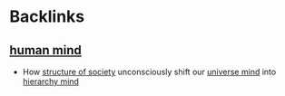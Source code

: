 
# Backlinks
## [human mind](<human mind.md>)
- How [structure of society](<structure of society.md>) unconsciously shift our [universe mind](<universe mind.md>) into [hierarchy mind](<hierarchy mind.md>)

